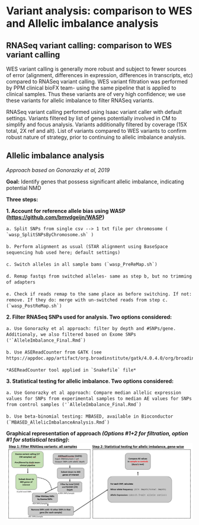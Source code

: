 # Variant analysis: comparison to WES and Allelic imbalance analysis

## RNASeq variant calling: comparison to WES variant calling

WES variant calling is generally more robust and subject to fewer sources of error (alignment, differences in expression, differences in transcripts, etc) compared to RNASeq variant calling. WES variant filtration was performed by PPM clinical bioFX team- using the same pipeline that is applied to clinical samples. Thus these variants are of very high confidence; we use these variants for allelic imbalance to filter RNASeq variants.

RNASeq variant calling performed using Isaac variant caller with default settings. Variants filtered by list of genes potentially involved in CM to simplify and focus analysis. Variants additionally filtered by coverage (15X total, 2X ref and alt). List of variants compared to WES variants to confirm robust nature of strategy, prior to continuing to allelic imbalance analysis.


## Allelic imbalance analysis
*Approach based on Gonorazky et al, 2019*

**Goal:** Identify genes that possess significant allelic imbalance, indicating potential NMD

**Three steps:**

**1. Account for reference allele bias using WASP (https://github.com/bmvdgeijn/WASP)**
    
    a. Split SNPs from single csv --> 1 txt file per chromosome ( `wasp_SplitSNPsByChromosome.sh` )
    
    b. Perform alignment as usual (STAR alignment using BaseSpace sequencing hub used here; default settings)
    
    c. Switch alleles in all sample bams (`wasp_PreReMap.sh`)
    
    d. Remap fastqs from switched alleles- same as step b, but no trimming of adapters
    
    e. Check if reads remap to the same place as before switching. If not: remove. If they do: merge with un-switched reads from step c. (`wasp_PostReMap.sh`)

**2. Filter RNASeq SNPs used for analysis. Two options considered:**

    a. Use Gonorazky et al approach: filter by depth and #SNPs/gene. Additionaly, we also filtered based on Exome SNPs ('`AlleleImbalance_Final.Rmd`)
    
    b. Use ASEReadCounter from GATK (see https://appdoc.app/artifact/org.broadinstitute/gatk/4.0.4.0/org/broadinstitute/hellbender/tools/walkers/rnaseq/ASEReadCounter.html)
    
    *ASEReadCounter tool applied in `Snakefile` file*
    
**3. Statistical testing for allelic imbalance. Two options considered:**

    a. Use Gonorazky et al approach: Compare median allelic expression values for SNPs from experimental samples to median AE values for SNPs from control samples ('`AlleleImbalance_Final.Rmd`)
    
    b. Use beta-binomial testing: MBASED, available in Bioconductor (`MBASED_AllelicImbalanceAnalysis.Rmd`)

**Graphical representation of approach *(Options #1+2 for filtration, option #1 for statistical testing)*:**
![AI](https://github.com/jenna-labelle/UKy-Cardio-Analsyis-RNASeq-miRNASeq/blob/master/VariantAnalysis/AIApproach.PNG)

